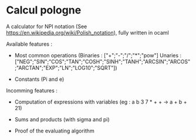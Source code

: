# Calcul pologne

A calculator for NPI notation (See https://en.wikipedia.org/wiki/Polish_notation), fully written in ocaml


Available features :

- Most common operations (Binaries : ["+";"-";"/";"*";"pow"] Unaries :["NEG";"SIN";"COS";"TAN";"COSH";"SINH";"TANH";"ARCSIN";"ARCOS";"ARCTAN";"EXP";"LN";"LOG10";"SQRT"]) 

- Constants (Pi and e)

Incomming features :

- Computation of expressions with variables (eg : a b 3 7 * + + -> a + b + 21)

- Sums and products (with sigma and pi) 

- Proof of the evaluating algorithm 
